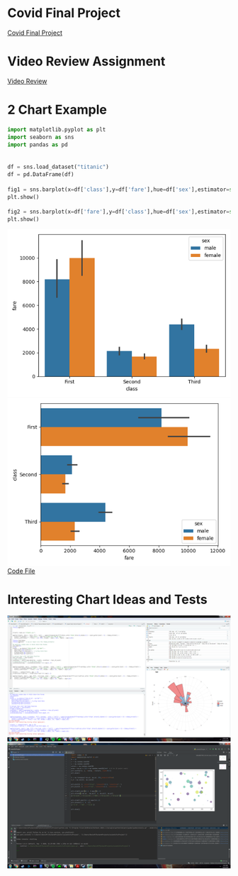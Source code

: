 
# Covid Final Project
[Covid Final Project](./CovidProject/CovidProject)


# Video Review Assignment
[Video Review](Journalism%20in%20the%20Age%20of%20Data%20Review.pdf)

# 2 Chart Example
```python
import matplotlib.pyplot as plt
import seaborn as sns
import pandas as pd


df = sns.load_dataset("titanic")
df = pd.DataFrame(df)

fig1 = sns.barplot(x=df['class'],y=df['fare'],hue=df['sex'],estimator=sum)
plt.show()

fig2 = sns.barplot(x=df['fare'],y=df['class'],hue=df['sex'],estimator=sum,orient="h")
plt.show()
```

![Figure 1](fig1.png)
![Figure 2](fig2.png)<br/>
[Code File](main.py)<br/>

# Interesting Chart Ideas and Tests
![Figure 1](Test1.png)
![Figure 2](Test3.png)<br/>
